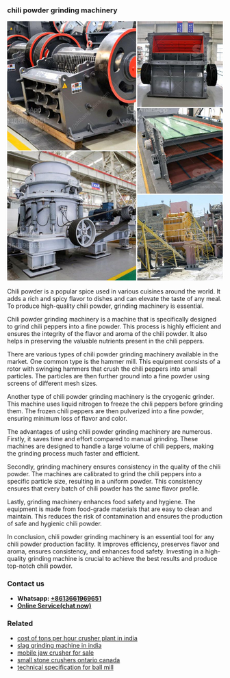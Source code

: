 <h3>chili powder grinding machinery</h3><img src='1704791331.jpg' alt=''><p>Chili powder is a popular spice used in various cuisines around the world. It adds a rich and spicy flavor to dishes and can elevate the taste of any meal. To produce high-quality chili powder, grinding machinery is essential.</p><p>Chili powder grinding machinery is a machine that is specifically designed to grind chili peppers into a fine powder. This process is highly efficient and ensures the integrity of the flavor and aroma of the chili powder. It also helps in preserving the valuable nutrients present in the chili peppers.</p><p>There are various types of chili powder grinding machinery available in the market. One common type is the hammer mill. This equipment consists of a rotor with swinging hammers that crush the chili peppers into small particles. The particles are then further ground into a fine powder using screens of different mesh sizes.</p><p>Another type of chili powder grinding machinery is the cryogenic grinder. This machine uses liquid nitrogen to freeze the chili peppers before grinding them. The frozen chili peppers are then pulverized into a fine powder, ensuring minimum loss of flavor and color.</p><p>The advantages of using chili powder grinding machinery are numerous. Firstly, it saves time and effort compared to manual grinding. These machines are designed to handle a large volume of chili peppers, making the grinding process much faster and efficient.</p><p>Secondly, grinding machinery ensures consistency in the quality of the chili powder. The machines are calibrated to grind the chili peppers into a specific particle size, resulting in a uniform powder. This consistency ensures that every batch of chili powder has the same flavor profile.</p><p>Lastly, grinding machinery enhances food safety and hygiene. The equipment is made from food-grade materials that are easy to clean and maintain. This reduces the risk of contamination and ensures the production of safe and hygienic chili powder.</p><p>In conclusion, chili powder grinding machinery is an essential tool for any chili powder production facility. It improves efficiency, preserves flavor and aroma, ensures consistency, and enhances food safety. Investing in a high-quality grinding machine is crucial to achieve the best results and produce top-notch chili powder.</p><h3>Contact us</h3><ul><li><strong>Whatsapp:&nbsp;<a href="https://wa.me/8613661969651">+8613661969651</a></strong></li><li><a href="https://swt.shibang-china.com/?git&amp;zhl&amp;chili powder grinding machinery"><strong>Online Service(chat now)</strong></a></li></ul><h3>Related</h3><ul><li><a href='cost of tons per hour crusher plant in india.md'>cost of tons per hour crusher plant in india</a></li><li><a href='slag grinding machine in india.md'>slag grinding machine in india</a></li><li><a href='mobile jaw crusher for sale.md'>mobile jaw crusher for sale</a></li><li><a href='small stone crushers ontario canada.md'>small stone crushers ontario canada</a></li><li><a href='technical specification for ball mill.md'>technical specification for ball mill</a></li></ul>